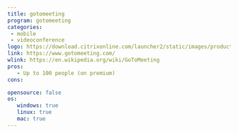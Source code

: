 ```yaml
---
title: gotomeeting
program: gotomeeting
categories:
 - mobile
 - videoconference
logo: https://download.citrixonline.com/launcher2/static/images/product-logos/logo-daisy-160px/g2m-daisy.png
link: https://www.gotomeeting.com/
wlink: https://en.wikipedia.org/wiki/GoToMeeting
pros:
   - Up to 100 people (on premium)
cons:

opensource: false
os:
   windows: true
   linux: true
   mac: true
---
```

